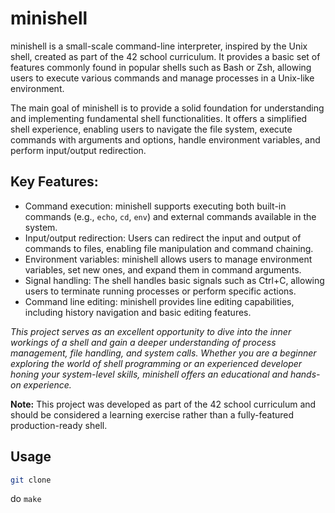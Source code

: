 # minishell

minishell is a small-scale command-line interpreter, inspired by the Unix shell, created as part of the 42 school curriculum. It provides a basic set of features commonly found in popular shells such as Bash or Zsh, allowing users to execute various commands and manage processes in a Unix-like environment.

The main goal of minishell is to provide a solid foundation for understanding and implementing fundamental shell functionalities. It offers a simplified shell experience, enabling users to navigate the file system, execute commands with arguments and options, handle environment variables, and perform input/output redirection.

## Key Features:

- Command execution: minishell supports executing both built-in commands (e.g., `echo`, `cd`, `env`) and external commands available in the system.
- Input/output redirection: Users can redirect the input and output of commands to files, enabling file manipulation and command chaining.
- Environment variables: minishell allows users to manage environment variables, set new ones, and expand them in command arguments.
- Signal handling: The shell handles basic signals such as Ctrl+C, allowing users to terminate running processes or perform specific actions.
- Command line editing: minishell provides line editing capabilities, including history navigation and basic editing features.

*This project serves as an excellent opportunity to dive into the inner workings of a shell and gain a deeper understanding of process management, file handling, and system calls. Whether you are a beginner exploring the world of shell programming or an experienced developer honing your system-level skills, minishell offers an educational and hands-on experience.*

**Note:** This project was developed as part of the 42 school curriculum and should be considered a learning exercise rather than a fully-featured production-ready shell.

## Usage

```bash
git clone
```

do `make`
